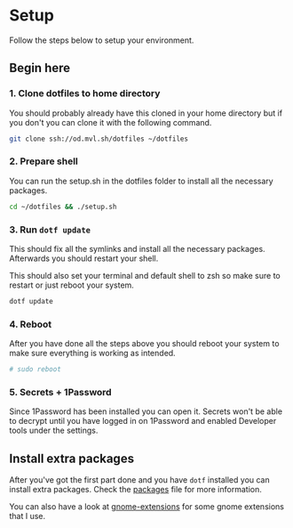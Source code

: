 # Setup

Follow the steps below to setup your environment.

## Begin here

### 1. Clone dotfiles to home directory

You should probably already have this cloned in your home directory but if you don't you can clone it with the following command.

```bash
git clone ssh://od.mvl.sh/dotfiles ~/dotfiles
```

### 2. Prepare shell

You can run the setup.sh in the dotfiles folder to install all the necessary packages.

```bash
cd ~/dotfiles && ./setup.sh
```

### 3. Run `dotf update`

This should fix all the symlinks and install all the necessary packages.
Afterwards you should restart your shell.

This should also set your terminal and default shell to zsh so make sure to restart or just reboot your system.

```bash
dotf update
```

### 4. Reboot

After you have done all the steps above you should reboot your system to make sure everything is working as intended.

```bash
# sudo reboot
```

### 5. Secrets + 1Password

Since 1Password has been installed you can open it.
Secrets won't be able to decrypt until you have logged in on 1Password and enabled Developer tools under the settings.

## Install extra packages

After you've got the first part done and you have `dotf` installed you can install extra packages.
Check the [packages](packages.md) file for more information.

You can also have a look at [gnome-extensions](gnome-extensions.md) for some gnome extensions that I use.
